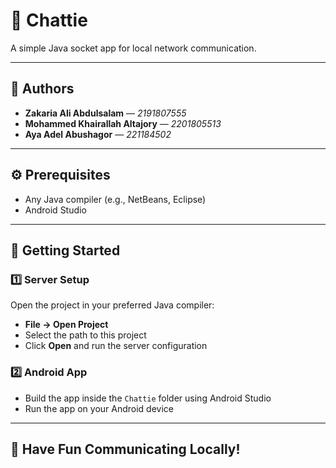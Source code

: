 # 🌟 Chattie

A simple Java socket app for local network communication.

---

## 👥 Authors

- **Zakaria Ali Abdulsalam** — *2191807555*
- **Mohammed Khairallah Altajory** — *2201805513*
- **Aya Adel Abushagor** — *221184502*

---

## ⚙️ Prerequisites

- Any Java compiler (e.g., NetBeans, Eclipse)
- Android Studio

---

## 🚀 Getting Started

### 1️⃣ Server Setup

Open the project in your preferred Java compiler:
- **File → Open Project**
- Select the path to this project
- Click **Open** and run the server configuration

### 2️⃣ Android App

- Build the app inside the `Chattie` folder using Android Studio
- Run the app on your Android device

---

## 🎉 Have Fun Communicating Locally!
